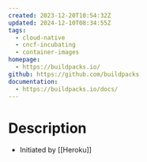 ```yaml
---
created: 2023-12-20T10:54:32Z
updated: 2024-12-10T08:34:55Z
tags:
  - cloud-native
  - cncf-incubating
  - container-images
homepage:
  - https://buildpacks.io/
github: https://github.com/buildpacks
documentation:
  - https://buildpacks.io/docs/
---
```

# Description
- Initiated by [[Heroku]]
